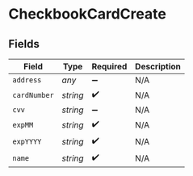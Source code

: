 # CheckbookCardCreate


## Fields

| Field              | Type               | Required           | Description        |
| ------------------ | ------------------ | ------------------ | ------------------ |
| `address`          | *any*              | :heavy_minus_sign: | N/A                |
| `cardNumber`       | *string*           | :heavy_check_mark: | N/A                |
| `cvv`              | *string*           | :heavy_minus_sign: | N/A                |
| `expMM`            | *string*           | :heavy_check_mark: | N/A                |
| `expYYYY`          | *string*           | :heavy_check_mark: | N/A                |
| `name`             | *string*           | :heavy_check_mark: | N/A                |